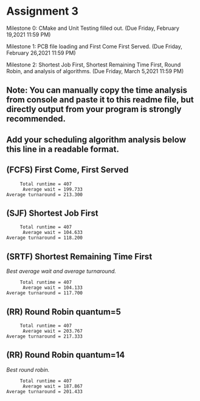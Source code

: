 # Assignment 3

Milestone 0: CMake and Unit Testing filled out.
             (Due Friday, February 19,2021 11:59 PM)

Milestone 1: PCB file loading and First Come First Served.
             (Due Friday, February 26,2021 11:59 PM)

Milestone 2: Shortest Job First, Shortest Remaining Time First, Round Robin, and analysis of algorithms.
             (Due Friday, March 5,2021 11:59 PM)

Note:
You can manually copy the time analysis from console and paste it to this readme file, but directly output from your program is strongly recommended.
---------------------------------------------------------------------------
Add your scheduling algorithm analysis below this line in a readable format.
---------------------------------------------------------------------------

## (FCFS) First Come, First Served

         Total runtime = 407
          Average wait = 199.733
    Average turnaround = 213.300

## (SJF) Shortest Job First

         Total runtime = 407
          Average wait = 104.633
    Average turnaround = 118.200

## (SRTF) Shortest Remaining Time First

*Best average wait and average turnaround.*

         Total runtime = 407
          Average wait = 104.133
    Average turnaround = 117.700

## (RR) Round Robin quantum=5

         Total runtime = 407
          Average wait = 203.767
    Average turnaround = 217.333

## (RR) Round Robin quantum=14

*Best round robin.*

         Total runtime = 407
          Average wait = 187.867
    Average turnaround = 201.433
